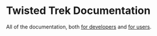 # Twisted Trek Documentation

All of the documentation, both [for developers](https://github.com/wrldwzrd89/twisted-trek-docs/wiki) and [for users](https://wrldwzrd89.github.io/twisted-trek-docs/).

